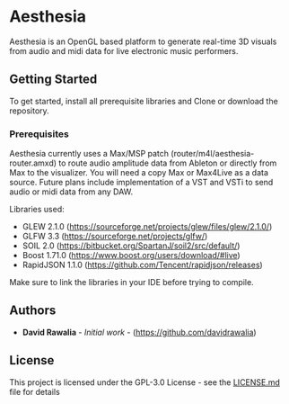 # Aesthesia

Aesthesia is an OpenGL based platform to generate real-time 3D visuals from audio and midi data for live electronic music performers.

## Getting Started

To get started, install all prerequisite libraries and Clone or download the repository.

### Prerequisites

Aesthesia currently uses a Max/MSP patch (router/m4l/aesthesia-router.amxd) to route audio amplitude data from Ableton or directly from Max to the visualizer. You will need a copy Max or Max4Live as a data source. Future plans include implementation of a VST and VSTi to send audio or midi data from any DAW.

Libraries used:
* GLEW 2.1.0 (https://sourceforge.net/projects/glew/files/glew/2.1.0/)
* GLFW 3.3 (https://sourceforge.net/projects/glfw/)
* SOIL 2.0 (https://bitbucket.org/SpartanJ/soil2/src/default/)
* Boost 1.71.0 (https://www.boost.org/users/download/#live)
* RapidJSON 1.1.0 (https://github.com/Tencent/rapidjson/releases)

Make sure to link the libraries in your IDE before trying to compile.

## Authors

* **David Rawalia** - *Initial work* - (https://github.com/davidrawalia)

## License

This project is licensed under the GPL-3.0 License - see the [LICENSE.md](LICENSE.md) file for details
